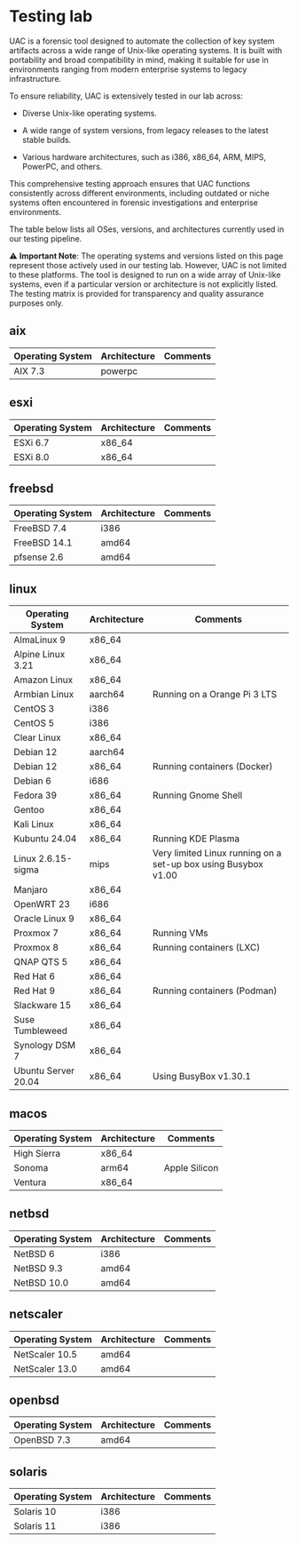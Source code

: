 # Testing lab

UAC is a forensic tool designed to automate the collection of key system artifacts across a wide range of Unix-like operating systems. It is built with portability and broad compatibility in mind, making it suitable for use in environments ranging from modern enterprise systems to legacy infrastructure.

To ensure reliability, UAC is extensively tested in our lab across:

- Diverse Unix-like operating systems.

- A wide range of system versions, from legacy releases to the latest stable builds.

- Various hardware architectures, such as i386, x86_64, ARM, MIPS, PowerPC, and others.

This comprehensive testing approach ensures that UAC functions consistently across different environments, including outdated or niche systems often encountered in forensic investigations and enterprise environments.

The table below lists all OSes, versions, and architectures currently used in our testing pipeline.

⚠️ **Important Note**: The operating systems and versions listed on this page represent those actively used in our testing lab. However, UAC is not limited to these platforms. The tool is designed to run on a wide array of Unix-like systems, even if a particular version or architecture is not explicitly listed. The testing matrix is provided for transparency and quality assurance purposes only.

## aix

|Operating System|Architecture|Comments|
|---|---|---|
|AIX 7.3|powerpc||

## esxi

|Operating System|Architecture|Comments|
|---|---|---|
|ESXi 6.7|x86_64||
|ESXi 8.0|x86_64||

## freebsd

|Operating System|Architecture|Comments|
|---|---|---|
|FreeBSD 7.4|i386||
|FreeBSD 14.1|amd64||
|pfsense 2.6|amd64||

## linux

|Operating System|Architecture|Comments|
|---|---|---|
|AlmaLinux 9|x86_64||
|Alpine Linux 3.21|x86_64||
|Amazon Linux|x86_64||
|Armbian Linux|aarch64|Running on a Orange Pi 3 LTS|
|CentOS 3|i386||
|CentOS 5|i386||
|Clear Linux|x86_64||
|Debian 12|aarch64||
|Debian 12|x86_64|Running containers (Docker)|
|Debian 6|i686||
|Fedora 39|x86_64|Running Gnome Shell|
|Gentoo|x86_64||
|Kali Linux|x86_64||
|Kubuntu 24.04|x86_64|Running KDE Plasma|
|Linux 2.6.15-sigma|mips|Very limited Linux running on a set-up box using Busybox v1.00|
|Manjaro|x86_64||
|OpenWRT 23|i686||
|Oracle Linux 9|x86_64||
|Proxmox 7|x86_64|Running VMs|
|Proxmox 8|x86_64|Running containers (LXC)|
|QNAP QTS 5|x86_64||
|Red Hat 6|x86_64||
|Red Hat 9|x86_64|Running containers (Podman)|
|Slackware 15|x86_64||
|Suse Tumbleweed|x86_64||
|Synology DSM 7|x86_64||
|Ubuntu Server 20.04|x86_64|Using BusyBox v1.30.1|

## macos

|Operating System|Architecture|Comments|
|---|---|---|
|High Sierra|x86_64||
|Sonoma|arm64|Apple Silicon|
|Ventura|x86_64||

## netbsd

|Operating System|Architecture|Comments|
|---|---|---|
|NetBSD 6|i386||
|NetBSD 9.3|amd64||
|NetBSD 10.0|amd64||

## netscaler

|Operating System|Architecture|Comments|
|---|---|---|
|NetScaler 10.5|amd64||
|NetScaler 13.0|amd64||

## openbsd

|Operating System|Architecture|Comments|
|---|---|---|
|OpenBSD 7.3|amd64||

## solaris

|Operating System|Architecture|Comments|
|---|---|---|
|Solaris 10|i386||
|Solaris 11|i386||
